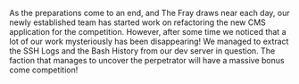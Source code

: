As the preparations come to an end, and The Fray draws near each day, our newly established
team has started work on refactoring the new CMS application for the competition. 
However, after some time we noticed that a lot of our work mysteriously has been disappearing! 
We managed to extract the SSH Logs and the Bash History from our dev server in question. 
The faction that manages to uncover the perpetrator will have a massive bonus come competition!